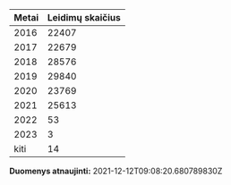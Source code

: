 | Metai | Leidimų skaičius |
|-------| ---------------- |
| 2016 | 22407 |
| 2017 | 22679 |
| 2018 | 28576 |
| 2019 | 29840 |
| 2020 | 23769 |
| 2021 | 25613 |
| 2022 | 53 |
| 2023 | 3 |
| kiti | 14 |

**Duomenys atnaujinti:** 2021-12-12T09:08:20.680789830Z